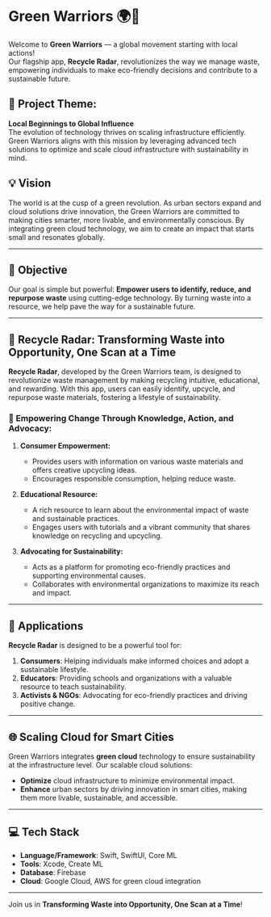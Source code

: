 # Green Warriors 🌍🌱

Welcome to **Green Warriors** — a global movement starting with local actions!  
Our flagship app, **Recycle Radar**, revolutionizes the way we manage waste, empowering individuals to make eco-friendly decisions and contribute to a sustainable future.

## 🌟 Project Theme:  
**Local Beginnings to Global Influence**  
The evolution of technology thrives on scaling infrastructure efficiently. Green Warriors aligns with this mission by leveraging advanced tech solutions to optimize and scale cloud infrastructure with sustainability in mind.  

## 💡 Vision  
The world is at the cusp of a green revolution. As urban sectors expand and cloud solutions drive innovation, the Green Warriors are committed to making cities smarter, more livable, and environmentally conscious. By integrating green cloud technology, we aim to create an impact that starts small and resonates globally.

---

## 🎯 Objective  
Our goal is simple but powerful: **Empower users to identify, reduce, and repurpose waste** using cutting-edge technology. By turning waste into a resource, we help pave the way for a sustainable future.

---

## 🚀 Recycle Radar: Transforming Waste into Opportunity, One Scan at a Time

**Recycle Radar**, developed by the Green Warriors team, is designed to revolutionize waste management by making recycling intuitive, educational, and rewarding. With this app, users can easily identify, upcycle, and repurpose waste materials, fostering a lifestyle of sustainability.  

### 🌿 Empowering Change Through Knowledge, Action, and Advocacy:
1. **Consumer Empowerment:**
   - Provides users with information on various waste materials and offers creative upcycling ideas.
   - Encourages responsible consumption, helping reduce waste.
  
2. **Educational Resource:**
   - A rich resource to learn about the environmental impact of waste and sustainable practices.
   - Engages users with tutorials and a vibrant community that shares knowledge on recycling and upcycling.

3. **Advocating for Sustainability:**
   - Acts as a platform for promoting eco-friendly practices and supporting environmental causes.
   - Collaborates with environmental organizations to maximize its reach and impact.

---

## 📱 Applications
**Recycle Radar** is designed to be a powerful tool for:
1. **Consumers**: Helping individuals make informed choices and adopt a sustainable lifestyle.
2. **Educators**: Providing schools and organizations with a valuable resource to teach sustainability.
3. **Activists & NGOs**: Advocating for eco-friendly practices and driving positive change.

---

## 🌐 Scaling Cloud for Smart Cities  
Green Warriors integrates **green cloud** technology to ensure sustainability at the infrastructure level. Our scalable cloud solutions:
- **Optimize** cloud infrastructure to minimize environmental impact.
- **Enhance** urban sectors by driving innovation in smart cities, making them more livable, sustainable, and accessible.

---

## 💻 Tech Stack
- **Language/Framework**: Swift, SwiftUI, Core ML
- **Tools**: Xcode, Create ML
- **Database**: Firebase
- **Cloud**: Google Cloud, AWS for green cloud integration

--- 

Join us in **Transforming Waste into Opportunity, One Scan at a Time**!
